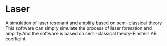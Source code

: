 # Laser
A simulation of laser resonant and amplify based on semi-classical theory
This software can simply simulate the process of laser formation and amplify.And the software is based on semi-classical theory-Einstein AB coefficint.
